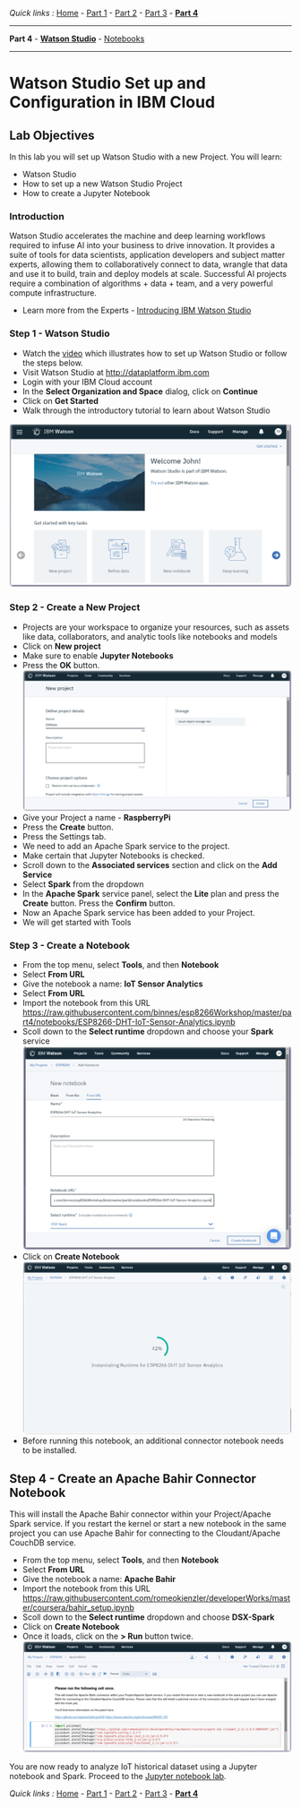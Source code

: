 *Quick links :*
[Home](/README.md) - [Part 1](/part1/README.md) - [Part 2](/part2/README.md) - [Part 3](/part3/README.md) - [**Part 4**](/part4/README.md)
***
**Part 4** - [**Watson Studio**](/part4/STUDIO.md) - [Notebooks](/part4/JUPYTER.md)
***

# Watson Studio Set up and Configuration in IBM Cloud

## Lab Objectives

In this lab you will set up Watson Studio with a new Project.  You will learn:

- Watson Studio
- How to set up a new Watson Studio Project
- How to create a Jupyter Notebook

### Introduction
Watson Studio accelerates the machine and deep learning workflows required to infuse AI into your business to drive innovation. It provides a suite of tools for data scientists, application developers and subject matter experts, allowing them to collaboratively connect to data, wrangle that data and use it to build, train and deploy models at scale. Successful AI projects require a combination of algorithms + data + team, and a very powerful compute infrastructure.

- Learn more from the Experts - [Introducing IBM Watson Studio](https://medium.com/ibm-watson/introducing-ibm-watson-studio-e93638f0bb47)

### Step 1 - Watson Studio

- Watch the [video](https://www.youtube.com/watch?v=OiaIg8Y0R9k) which illustrates how to set up Watson Studio or follow the steps below.
- Visit Watson Studio at http://dataplatform.ibm.com
- Login with your IBM Cloud account
- In the **Select Organization and Space** dialog, click on **Continue**
- Click on **Get Started**
- Walk through the introductory tutorial to learn about Watson Studio

![Watson Studio Welcome screenshot](screenshots/WatsonStudio-Welcome.png)

### Step 2 - Create a New Project

- Projects are your workspace to organize your resources, such as assets like data, collaborators, and analytic tools like notebooks and models
- Click on **New project**
- Make sure to enable **Jupyter Notebooks**
- Press the **OK** button.
![Watson Studio New project screenshot](screenshots/WatsonStudio-NewProject.png)
- Give your Project a name - **RaspberryPi**
- Press the **Create** button.
- Press the Settings tab.
- We need to add an Apache Spark service to the project.
- Make certain that Jupyter Notebooks is checked.
- Scroll down to the **Associated services** section and click on the **Add Service**
- Select **Spark** from the dropdown
- In the **Apache Spark** service panel, select the **Lite** plan and press the **Create** button.  Press the **Confirm** button.
- Now an Apache Spark service has been added to your Project.
- We will get started with Tools

### Step 3 - Create a Notebook

- From the top menu, select **Tools**, and then **Notebook**
- Select **From URL**
- Give the notebook a name: **IoT Sensor Analytics**
- Select **From URL**
- Import the notebook from this URL
https://raw.githubusercontent.com/binnes/esp8266Workshop/master/part4/notebooks/ESP8266-DHT-IoT-Sensor-Analytics.ipynb
- Scoll down to the **Select runtime** dropdown and choose your **Spark** service
![Watson Studio New notebook screenshot](screenshots/WatsonStudio-NewNotebook.png)
- Click on **Create Notebook**
![Watson Studio New notebook screenshot](screenshots/WatsonStudio-NewNotebook-install.png)
- Before running this notebook, an additional connector notebook needs to be installed.

## Step 4 - Create an Apache Bahir Connector Notebook
This will install the Apache Bahir connector within your Project/Apache Spark service. If you restart the kernel or start a new notebook in the same project you can use Apache Bahir for connecting to the Cloudant/Apache CouchDB service.

- From the top menu, select **Tools**, and then **Notebook**
- Select **From URL**
- Give the notebook a name: **Apache Bahir**
- Import the notebook from this URL
https://raw.githubusercontent.com/romeokienzler/developerWorks/master/coursera/bahir_setup.ipynb
- Scoll down to the **Select runtime** dropdown and choose **DSX-Spark**
- Click on **Create Notebook**
- Once it loads, click on the **> Run** button twice.
  ![Watson Studio Apache Bahir notebook run screenshot](screenshots/WatsonStudio-Notebook-ApacheBahir.png)

You are now ready to analyze IoT historical dataset using a Jupyter notebook and Spark. Proceed to the [Jupyter notebook lab](/part4/JUPYTER.md).

*Quick links :*
[Home](/README.md) - [Part 1](/part1/README.md) - [Part 2](/part2/README.md) - [Part 3](/part3/README.md) - [**Part 4**](/part4/README.md)
